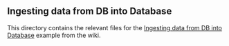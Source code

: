 ## Ingesting data from DB into Database
This directory contains the relevant files for the [Ingesting data from DB into Database](https://github.com/vmware/versatile-data-kit/wiki/Ingesting-data-from-DB-into-Database)
example from the wiki.
